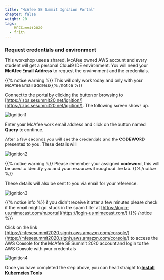 ```yaml
---
title: "McAfee SE Summit Ignition Portal"
chapter: false
weight: 20
tags:
  - MFESummit2020
  - frith
---
```


### Request credentials and environment 

This workshop uses a shared, McAfee owned AWS account and every student will get a personal Cloud9 IDE environment. You will need your **McAfee Email Address** to request the environment and the credentials.

{{% notice warning %}}
This will only work today and only with your McAfee Email address{{% /notice %}}

Connect to the portal by clicking the button or browsing to [https://labs.sesummit20.net/ignition/](https://labs.sesummit20.net/ignition/). The following screen shows up.

![Ignition1](/images/mfe/ignition1.jpg?classes=border,shadow)

Enter your McAfee work email address and click on the button named **Query** to continue.

After a few seconds you will see the credentials and the **CODEWORD** presented to you. These details will 

![Ignition2](/images/mfe/ignition2.jpg?classes=border,shadow)

{{% notice warning %}}
Please remember your assigned **codeword**, this will be used to identify you and your resources throughout the lab.
{{% /notice %}}

These details will also be sent to you via email for your reference.

![Ignition3](/images/mfe/ignition3.jpg?classes=border,shadow)

{{% notice info %}}
if you didn't receive it after a few minutes please check if the email might got stuck in the spam filter at [https://login-us.mimecast.com/m/portal](https://login-us.mimecast.com/)
{{% /notice %}}

Click on the link  [https://mfesesummit2020.signin.aws.amazon.com/console/](https://mfesesummit2020.signin.aws.amazon.com/console/) to access the AWS Console for the McAfee SE Summit 2020 account and login to the AWS Console with your credentials

![Ignition4](/images/mfe/ignition4.jpg?classes=border,shadow)

Once you have completed the step above, you can head straight to [**Install Kubernetes Tools**](/020_prerequisites/k8stools/)
